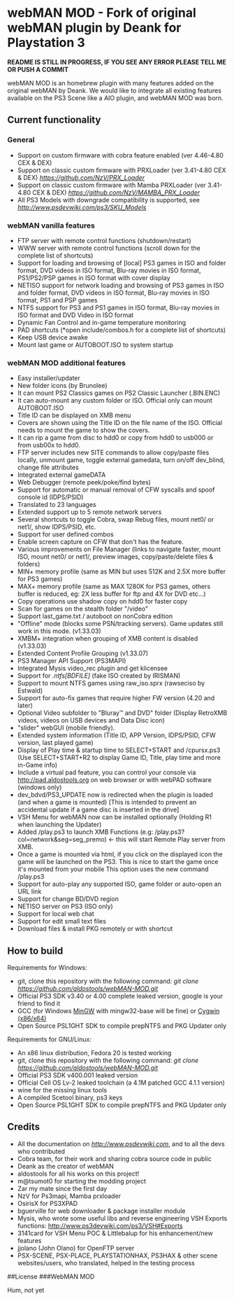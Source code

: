 # webMAN MOD - Fork of original webMAN plugin by Deank for Playstation 3

__README IS STILL IN PROGRESS, IF YOU SEE ANY ERROR PLEASE TELL ME OR PUSH A COMMIT__

webMAN MOD is an homebrew plugin with many features added on the original webMAN by Deank.
We would like to integrate all existing features available on the PS3 Scene like a AIO plugin, and webMAN MOD was born.

## Current functionality
### General
- Support on custom firmware with cobra feature enabled (ver 4.46-4.80 CEX & DEX)
- Support on classic custom firmware with PRXLoader (ver 3.41-4.80 CEX & DEX) *https://github.com/NzV/PRX_Loader*
- Support on classic custom firmware with Mamba PRXLoader (ver 3.41-4.80 CEX & DEX) *https://github.com/NzV/MAMBA_PRX_Loader*
- All PS3 Models with downgrade compatibility is supported, see *http://www.psdevwiki.com/ps3/SKU_Models*

### webMAN vanilla features
- FTP server with remote control functions (shutdown/restart)
- WWW server with remote control functions (scroll down for the complete list of shortcuts)
- Support for loading and browsing of [local] PS3 games in ISO and folder format, DVD videos in ISO format, Blu-ray movies in ISO format, PS1/PS2/PSP games in ISO format with cover display
- NETISO support for network loading and browsing of PS3 games in ISO and folder format, DVD videos in ISO format, Blu-ray movies in ISO format, PS1 and PSP games
- NTFS support for PS3 and PS1 games in ISO format, Blu-ray movies in ISO format and DVD Video in ISO format
- Dynamic Fan Control and in-game temperature monitoring
- PAD shortcuts (*open include/combos.h for a complete list of shortcuts)
- Keep USB device awake
- Mount last game or AUTOBOOT.ISO to system startup

### webMAN MOD additional features
- Easy installer/updater
- New folder icons (by Brunolee)
- It can mount PS2 Classics games on PS2 Classic Launcher (.BIN.ENC)
- It can auto-mount any custom folder or ISO. Official only can mount AUTOBOOT.ISO
- Title ID can be displayed on XMB menu
- Covers are shown using the Title ID on the file name of the ISO. Official needs to mount the game to show the covers.
- It can rip a game from disc to hdd0 or copy from hdd0 to usb000 or from usb00x to hdd0.
- FTP server includes new SITE commands to allow copy/paste files locally, unmount game, toggle external gamedata, turn on/off dev_blind, change file attributes
- Integrated external gameDATA
- Web Debugger (remote peek/poke/find bytes)
- Support for automatic or manual removal of CFW syscalls and spoof console id (IDPS/PSID)
- Translated to 23 languages
- Extended support up to 5 remote network servers
- Several shortcuts to toggle Cobra, swap Rebug files, mount net0/ or net1/, show IDPS/PSID, etc.
- Support for user defined combos
- Enable screen capture on CFW that don't has the feature.
- Various improvements on File Manager (links to navigate faster, mount ISO, mount net0/ or net1/, preview images, copy/paste/delete files & folders)
- MIN+ memory profile (same as MIN but uses 512K and 2.5X more buffer for PS3 games)
- MAX+ memory profile (same as MAX 1280K for PS3 games, others buffer is reduced, eg: 2X less buffer for ftp and 4X for DVD etc...)
- Copy operations use shadow copy on hdd0 for faster copy
- Scan for games on the stealth folder "/video"
- Support last_game.txt / autoboot on nonCobra edition
- "Offline" mode (blocks some PSN/tracking servers). Game updates still work in this mode. (v1.33.03)
- XMBM+ integration when grouping of XMB content is disabled (v1.33.03)
- Extended Content Profile Grouping (v1.33.07)
- PS3 Manager API Support (PS3MAPI)
- Integrated Mysis video_rec plugin and get klicensee
- Support for *.ntfs[BDFILE]* (fake ISO created by IRISMAN)
- Support to mount NTFS games using raw_iso.sprx (rawseciso by Estwald)
- Support for auto-fix games that require higher FW version (4.20 and later)
- Optional Video subfolder to "Bluray™ and DVD" folder (Display RetroXMB videos, videos on USB devices and Data Disc icon)
- "slider" webGUI (mobile friendly).
- Extended system information (Title ID, APP Version, IDPS/PSID, CFW version, last played game)
- Display of Play time & startup time to SELECT+START and /cpursx.ps3 (Use SELECT+START+R2 to display Game ID, Title, play time and more in-Game info)
- Include a virtual pad feature, you can control your console via http://pad.aldostools.org on web browser or with webPAD software (windows only)
- dev_bdvd/PS3_UPDATE now is redirected when the plugin is loaded (and when a game is mounted) [This is intended to prevent an accidental update if a game disc is inserted in the drive]
- VSH Menu for webMAN now can be installed optionally (Holding R1 when launching the Updater)
- Added /play.ps3 to launch XMB Functions (e.g: /play.ps3?col=network&seg=seg_premo) <- this will start Remote Play server from XMB.
- Once a game is mounted via html, if you click on the displayed icon the game will be launched on the PS3. This is nice to start the game once it's mounted from your mobile This option uses the new command /play.ps3
- Support for auto-play any supported ISO, game folder or auto-open an URL link
- Support for change BD/DVD region
- NETISO server on PS3 (ISO only)
- Support for local web chat
- Support for edit small text files
- Download files & install PKG remotely or with shortcut

## How to build
Requirements for Windows:
- git, clone this repository with the following command: *git clone https://github.com/aldostools/webMAN-MOD.git*
- Official PS3 SDK v3.40 or 4.00 complete leaked version, google is your friend to find it
- GCC (for Windows [MinGW](http://sourceforge.net/projects/mingw) with mingw32-base will be fine) or [Cygwin (x86/x64)](https://cygwin.com/install.html)
- Open Source PSL1GHT SDK to compile prepNTFS and PKG Updater only

Requirements for GNU/Linux:
- An x86 linux distribution, Fedora 20 is tested working
- git, clone this repository with the following command: *git clone https://github.com/aldostools/webMAN-MOD.git*
- Official PS3 SDK v400.001 leaked version
- Official Cell OS Lv-2 leaked toolchain (a 4.1M patched GCC 4.1.1 version)
- wine for the missing linux tools
- A compiled Scetool binary, ps3 keys
- Open Source PSL1GHT SDK to compile prepNTFS and PKG Updater only

## Credits
- All the documentation on *http://www.psdevwiki.com*, and to all the devs who contributed
- Cobra team, for their work and sharing cobra source code in public
- Deank as the creator of webMAN
- aldostools for all his works on this project!
- m@tsumot0 for starting the modding project
- Zar my mate since the first day
- NzV for Ps3mapi, Mamba prxloader
- OsirisX for PS3XPAD
- bguerville for web downloader & package installer module
- Mysis, who wrote some useful libs and reverse engineering VSH Exports functions: http://www.ps3devwiki.com/ps3/VSH#Exports
- 3141card for VSH Menu POC & Littlebalup for his enhancement/new features
- jjolano (John Olano) for OpenFTP server
- PSX-SCENE, PSX-PLACE, PLAYSTATIONHAX, PS3HAX & other scene websites/users, who translated, helped in the testing process


##License
###WebMAN MOD

Hum, not yet